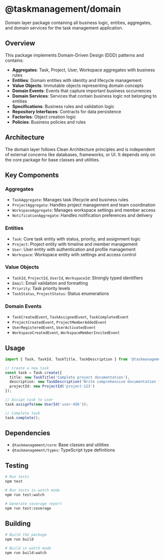 # @taskmanagement/domain

Domain layer package containing all business logic, entities, aggregates, and domain services for the task management application.

## Overview

This package implements Domain-Driven Design (DDD) patterns and contains:

- **Aggregates**: Task, Project, User, Workspace aggregates with business rules
- **Entities**: Domain entities with identity and lifecycle management
- **Value Objects**: Immutable objects representing domain concepts
- **Domain Events**: Events that capture important business occurrences
- **Domain Services**: Services that contain business logic not belonging to entities
- **Specifications**: Business rules and validation logic
- **Repository Interfaces**: Contracts for data persistence
- **Factories**: Object creation logic
- **Policies**: Business policies and rules

## Architecture

The domain layer follows Clean Architecture principles and is independent of external concerns like databases, frameworks, or UI. It depends only on the core package for base classes and utilities.

## Key Components

### Aggregates
- `TaskAggregate`: Manages task lifecycle and business rules
- `ProjectAggregate`: Handles project management and team coordination
- `WorkspaceAggregate`: Manages workspace settings and member access
- `NotificationAggregate`: Handles notification preferences and delivery

### Entities
- `Task`: Core task entity with status, priority, and assignment logic
- `Project`: Project entity with timeline and member management
- `User`: User entity with authentication and profile management
- `Workspace`: Workspace entity with settings and access control

### Value Objects
- `TaskId`, `ProjectId`, `UserId`, `WorkspaceId`: Strongly typed identifiers
- `Email`: Email validation and formatting
- `Priority`: Task priority levels
- `TaskStatus`, `ProjectStatus`: Status enumerations

### Domain Events
- `TaskCreatedEvent`, `TaskAssignedEvent`, `TaskCompletedEvent`
- `ProjectCreatedEvent`, `ProjectMemberAddedEvent`
- `UserRegisteredEvent`, `UserActivatedEvent`
- `WorkspaceCreatedEvent`, `WorkspaceMemberInvitedEvent`

## Usage

```typescript
import { Task, TaskId, TaskTitle, TaskDescription } from '@taskmanagement/domain';

// Create a new task
const task = Task.create({
  title: new TaskTitle('Complete project documentation'),
  description: new TaskDescription('Write comprehensive documentation for the project'),
  projectId: new ProjectId('project-123')
});

// Assign task to user
task.assignTo(new UserId('user-456'));

// Complete task
task.complete();
```

## Dependencies

- `@taskmanagement/core`: Base classes and utilities
- `@taskmanagement/types`: TypeScript type definitions

## Testing

```bash
# Run tests
npm test

# Run tests in watch mode
npm run test:watch

# Generate coverage report
npm run test:coverage
```

## Building

```bash
# Build the package
npm run build

# Build in watch mode
npm run build:watch
```